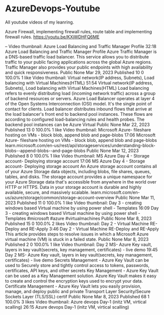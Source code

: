 # AzureDevops-Youtube
All youtube videos of my leanring. 



Azure Firewall, implementing firewall rules, route table and implementing firewall rules.
https://youtu.be/KXjWDHFQ6ME

–
Video thumbnail: Azure Load Balancing and Traffic Manager Profile
32:18
Azure Load Balancing and Traffic Manager Profile
Azure Traffic Manager is a DNS-based traffic load balancer. This service allows you to distribute traffic to your public facing applications across the global Azure regions. Traffic Manager also provides your public endpoints with high availability and quick responsiveness.
Public
None
Mar 29, 2023
Published
10
0
100.0%
1 like
Video thumbnail: Virtual network(IP address, Subnets), Load balancing with Virtual Machines(HTML)
51:54
Virtual network(IP address, Subnets), Load balancing with Virtual Machines(HTML)
Load balancing refers to evenly distributing load (incoming network traffic) across a group of backend resources or servers. Azure Load Balancer operates at layer 4 of the Open Systems Interconnection (OSI) model. It's the single point of contact for clients. Load balancer distributes inbound flows that arrive at the load balancer's front end to backend pool instances. These flows are according to configured load-balancing rules and health probes. The backend pool instances can be Azure Virtual
Public
None
Mar 22, 2023
Published
13
0
100.0%
1 like
Video thumbnail: Microsoft Azure- fileshare hosting on VMs - block blob, append blob and page-blobs
17:06
Microsoft Azure- fileshare hosting on VMs - block blob, append blob and page-blobs
learn.microsoft.com/en-us/rest/api/storageservices/understanding-block-blobs--append-blobs--and-page-blobs
Public
None
Mar 12, 2023
Published
8
0
100.0%
1 like
Video thumbnail: MS Azure Day 4 - Storage account- Deploying storage account
17:06
MS Azure Day 4 - Storage account- Deploying storage account
An Azure storage account contains all of your Azure Storage data objects, including blobs, file shares, queues, tables, and disks. The storage account provides a unique namespace for your Azure Storage data that's accessible from anywhere in the world over HTTP or HTTPS. Data in your storage account is durable and highly available, secure, and massively scalable. learn.microsoft.com/en-us/azure/storage/common/storage-account-overview
Public
None
Mar 11, 2023
Published
11
0
100.0%
1 like
Video thumbnail: Day 3 - creating windows based Virtual machine by using power shell - Templates
16:09
Day 3 - creating windows based Virtual machine by using power shell - Templates
#microsoft #azure #virtualmachines
Public
None
Mar 8, 2023
Published
15
0
100.0%
2 likes
Video thumbnail: Day 2 - Virtual Machine RE-Deploy and RE-Apply
3:46
Day 2 - Virtual Machine RE-Deploy and RE-Apply
This article provides steps to resolve issues in which a Microsoft Azure virtual machine (VM) is stuck in a failed state.
Public
None
Mar 8, 2023
Published
2
0
100.0%
1 like
Video thumbnail: Day 2 MS- Azure Key vault, layers in key vault(secrets, key management, certificates) - live demo
19:45
Day 2 MS- Azure Key vault, layers in key vault(secrets, key management, certificates) - live demo
Secrets Management - Azure Key Vault can be used to Securely store and tightly control access to tokens, passwords, certificates, API keys, and other secrets Key Management - Azure Key Vault can be used as a Key Management solution. Azure Key Vault makes it easy to create and control the encryption keys used to encrypt your data. Certificate Management - Azure Key Vault lets you easily provision, manage, and deploy public and private Transport Layer Security/Secure Sockets Layer (TLS/SSL) certif
Public
None
Mar 8, 2023
Published
68
1
100.0%
3 likes
Video thumbnail: Azure devops Day-1 (initz VM, virtical scalling)
26:15
Azure devops Day-1 (initz VM, virtical scalling)
